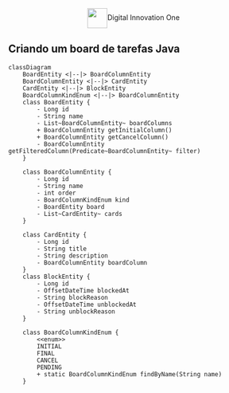 <div align="center"><img align="center" width="40px" src="https://hermes.digitalinnovation.one/assets/diome/logo-minimized.png">Digital Innovation One</div>  

## Criando um board de tarefas Java  

```mermaid
classDiagram
    BoardEntity <|--|> BoardColumnEntity
    BoardColumnEntity <|--|> CardEntity
    CardEntity <|--|> BlockEntity
    BoardColumnKindEnum <|--|> BoardColumnEntity
    class BoardEntity {
        - Long id
        - String name
        - List~BoardColumnEntity~ boardColumns
        + BoardColumnEntity getInitialColumn()
        + BoardColumnEntity getCancelColumn()
        - BoardColumnEntity getFilteredColumn(Predicate~BoardColumnEntity~ filter)
    }

    class BoardColumnEntity {
        - Long id
        - String name
        - int order
        - BoardColumnKindEnum kind
        - BoardEntity board
        - List~CardEntity~ cards
    }

    class CardEntity {
        - Long id
        - String title
        - String description
        - BoardColumnEntity boardColumn
    }
    class BlockEntity {
        - Long id
        - OffsetDateTime blockedAt
        - String blockReason
        - OffsetDateTime unblockedAt
        - String unblockReason
    }

    class BoardColumnKindEnum {
        <<enum>>
        INITIAL
        FINAL
        CANCEL
        PENDING
        + static BoardColumnKindEnum findByName(String name)
    }
```
